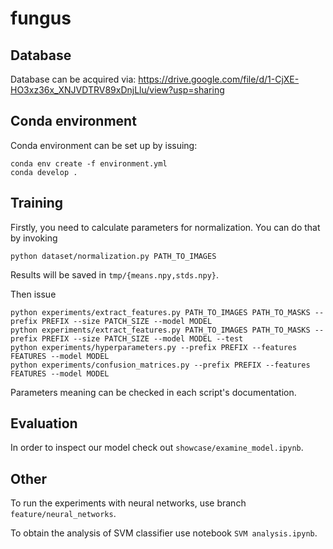 # fungus

## Database

Database can be acquired via: https://drive.google.com/file/d/1-CjXE-HO3xz36x_XNJVDTRV89xDnjLlu/view?usp=sharing

## Conda environment

Conda environment can be set up by issuing:

```
conda env create -f environment.yml
conda develop .
```

## Training

Firstly, you need to calculate parameters for normalization. You can do that by invoking

```
python dataset/normalization.py PATH_TO_IMAGES
```

Results will be saved in `tmp/{means.npy,stds.npy}`.

Then issue

```
python experiments/extract_features.py PATH_TO_IMAGES PATH_TO_MASKS --prefix PREFIX --size PATCH_SIZE --model MODEL
python experiments/extract_features.py PATH_TO_IMAGES PATH_TO_MASKS --prefix PREFIX --size PATCH_SIZE --model MODEL --test
python experiments/hyperparameters.py --prefix PREFIX --features FEATURES --model MODEL
python experiments/confusion_matrices.py --prefix PREFIX --features FEATURES --model MODEL
```

Parameters meaning can be checked in each script's documentation.

## Evaluation

In order to inspect our model check out `showcase/examine_model.ipynb`.

## Other

To run the experiments with neural networks, use branch `feature/neural_networks`.

To obtain the analysis of SVM classifier use notebook `SVM analysis.ipynb`.
